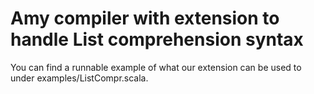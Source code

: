 # Amy compiler with extension to handle List comprehension syntax
You can find a runnable example of what our extension can be used to under examples/ListCompr.scala.

